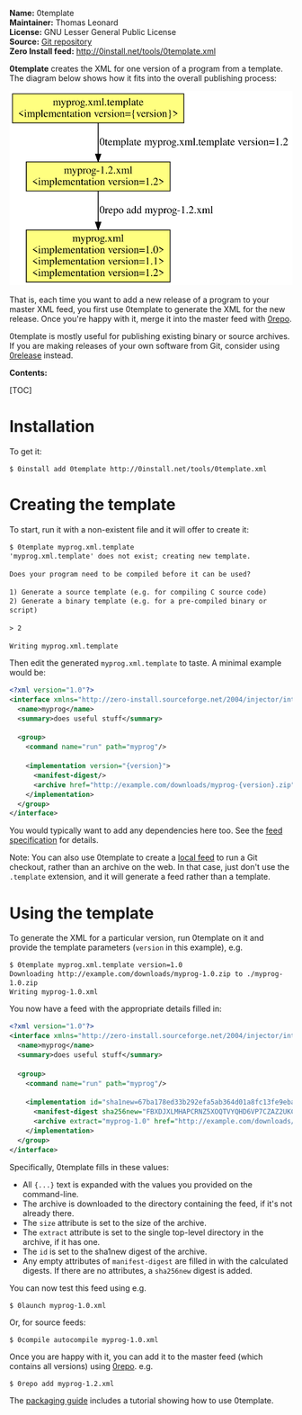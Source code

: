 **Name:** 0template  
**Maintainer:** Thomas Leonard  
**License:** GNU Lesser General Public License  
**Source:** [Git repository](https://github.com/0install/0template)  
**Zero Install feed:** <http://0install.net/tools/0template.xml>

**0template** creates the XML for one version of a program from a template. The diagram below shows how it fits into the overall publishing process:

![0template workflow](../img/diagrams/0template.svg)

That is, each time you want to add a new release of a program to your master XML feed, you first use 0template to generate the XML for the new release. Once you're happy with it, merge it into the master feed with [0repo](0repo.md).

0template is mostly useful for publishing existing binary or source archives. If you are making releases of your own software from Git, consider using [0release](0release/index.md) instead.

**Contents:**

[TOC]

# Installation

To get it:

```shell
$ 0install add 0template http://0install.net/tools/0template.xml
```

# Creating the template

To start, run it with a non-existent file and it will offer to create it:

```shell
$ 0template myprog.xml.template
'myprog.xml.template' does not exist; creating new template.

Does your program need to be compiled before it can be used?

1) Generate a source template (e.g. for compiling C source code)
2) Generate a binary template (e.g. for a pre-compiled binary or script)

> 2

Writing myprog.xml.template
```

Then edit the generated `myprog.xml.template` to taste. A minimal example would be:

```xml
<?xml version="1.0"?>
<interface xmlns="http://zero-install.sourceforge.net/2004/injector/interface">
  <name>myprog</name>
  <summary>does useful stuff</summary>

  <group>
    <command name="run" path="myprog"/>

    <implementation version="{version}">
      <manifest-digest/>
      <archive href="http://example.com/downloads/myprog-{version}.zip"/>
    </implementation>
  </group>
</interface>
```

You would typically want to add any dependencies here too. See the [feed specification](../specifications/feed.md) for details.

Note: You can also use 0template to create a [local feed](../packaging/local-feeds.md) to run a Git checkout, rather than an archive on the web. In that case, just don't use the `.template` extension, and it will generate a feed rather than a template.

# Using the template

To generate the XML for a particular version, run 0template on it and provide the template parameters (`version` in this example), e.g.

```shell
$ 0template myprog.xml.template version=1.0
Downloading http://example.com/downloads/myprog-1.0.zip to ./myprog-1.0.zip
Writing myprog-1.0.xml
```

You now have a feed with the appropriate details filled in:

```xml
<?xml version="1.0"?>
<interface xmlns="http://zero-install.sourceforge.net/2004/injector/interface">
  <name>myprog</name>
  <summary>does useful stuff</summary>

  <group>
    <command name="run" path="myprog"/>

    <implementation id="sha1new=67ba178ed33b292efa5ab364d01a8fc13fe9eba3" version="1.0">
      <manifest-digest sha256new="FBXDJXLMHAPCRNZ5XOQTVYQHD6VP7CZAZ2UKCCV5UYE27C752GIQ"/>
      <archive extract="myprog-1.0" href="http://example.com/downloads/myprog-1.0.zip" size="352"/>
    </implementation>
  </group>
</interface>
```

Specifically, 0template fills in these values:

- All `{...}` text is expanded with the values you provided on the command-line.
- The archive is downloaded to the directory containing the feed, if it's not already there.
- The `size` attribute is set to the size of the archive.
- The `extract` attribute is set to the single top-level directory in the archive, if it has one.
- The `id` is set to the sha1new digest of the archive.
- Any empty attributes of `manifest-digest` are filled in with the calculated digests. If there are no attributes, a `sha256new` digest is added.

You can now test this feed using e.g.

```shell
$ 0launch myprog-1.0.xml
```

Or, for source feeds:

```shell
$ 0compile autocompile myprog-1.0.xml
```

Once you are happy with it, you can add it to the master feed (which contains all versions) using [0repo](0repo.md). e.g.

```shell
$ 0repo add myprog-1.2.xml
```

The [packaging guide](../packaging/guide-cli.md) includes a tutorial showing how to use 0template.

